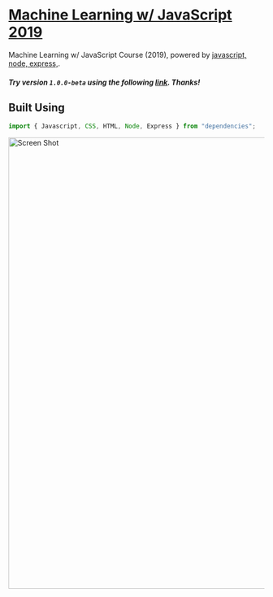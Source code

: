 # [Machine Learning w/ JavaScript 2019](#)

Machine Learning w/ JavaScript Course (2019), powered by [javascript, node, express,](#).

##### Try version `1.0.0-beta` using the following [link](#).  Thanks!


## Built Using

```javascript
import { Javascript, CSS, HTML, Node, Express } from "dependencies";
```

<img alt='Screen Shot' src="/readme_image.png" width="888">